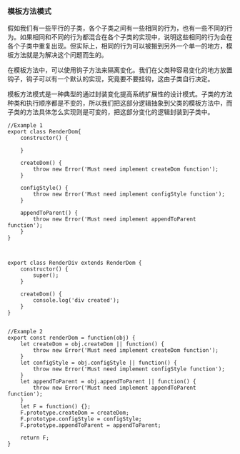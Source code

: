 

### 模板方法模式

假如我们有一些平行的子类，各个子类之间有一些相同的行为，也有一些不同的行为。如果相同和不同的行为都混合在各个子类的实现中，说明这些相同的行为会在各个子类中重复出现。但实际上，相同的行为可以被搬到另外一个单一的地方，模板方法就是为解决这个问题而生的。

在模板方法中，可以使用钩子方法来隔离变化。我们在父类种容易变化的地方放置钩子，钩子可以有一个默认的实现，究竟要不要挂钩，这由子类自行决定。

模板方法模式是一种典型的通过封装变化提高系统扩展性的设计模式。子类的方法种类和执行顺序都是不变的，所以我们把这部分逻辑抽象到父类的模板方法中，而子类的方法具体怎么实现则是可变的，把这部分变化的逻辑封装到子类中。


	//Example 1
	export class RenderDom{
	    constructor() {

	    }

	    createDom() {
	        throw new Error('Must need implement createDom function');
	    }

	    configStyle() {
	        throw new Error('Must need implement configStyle function');
	    }

	    appendToParent() {
	        throw new Error('Must need implement appendToParent function');
	    }
	}



	export class RenderDiv extends RenderDom {
	    constructor() {
	        super();
	    }

	    createDom() {
	        console.log('div created');
	    }
	}


	//Example 2
	export const renderDom = function(obj) {
	    let createDom = obj.createDom || function() {
	        throw new Error('Must need implement createDom function');
	    }
	    let configStyle = obj.configStyle || function() {
	        throw new Error('Must need implement configStyle function');
	    }
	    let appendToParent = obj.appendToParent || function() {
	        throw new Error('Must need implement appendToParent function');
	    }
	    let F = function() {};
	    F.prototype.createDom = createDom;
	    F.prototype.configStyle = configStyle;
	    F.prototype.appendToParent = appendToParent;

	    return F;
	}
















<!--stackedit_data:
eyJoaXN0b3J5IjpbLTQ4MzgzMjU4MF19
-->